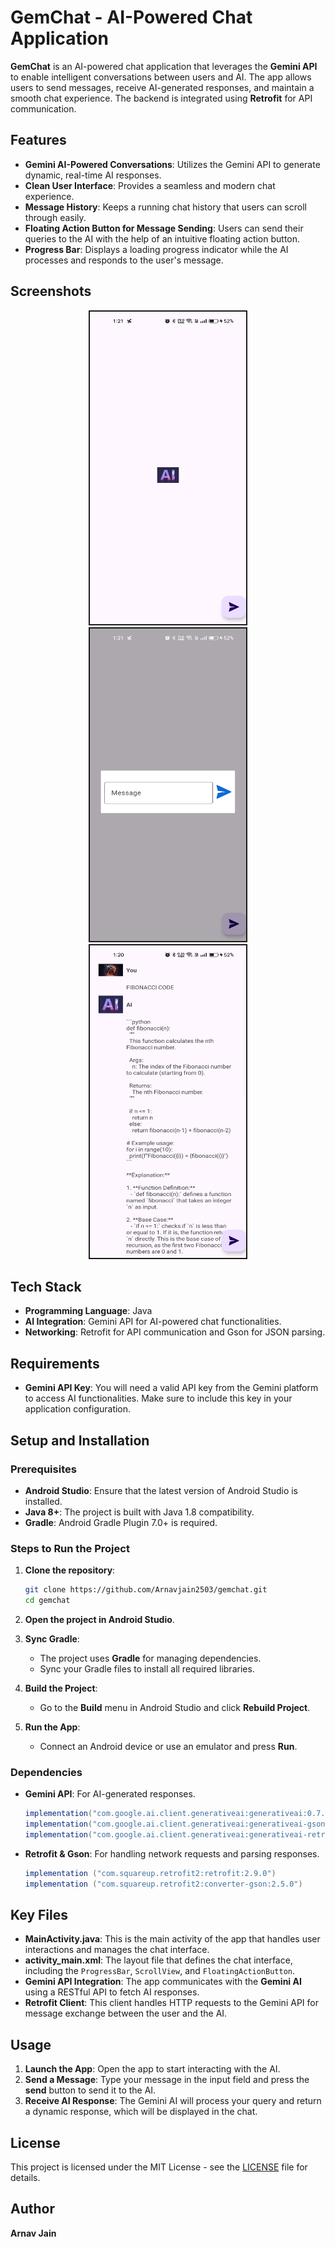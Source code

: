# GemChat - AI-Powered Chat Application

**GemChat** is an AI-powered chat application that leverages the **Gemini API** to enable intelligent conversations between users and AI. The app allows users to send messages, receive AI-generated responses, and maintain a smooth chat experience. The backend is integrated using **Retrofit** for API communication.

## Features

- **Gemini AI-Powered Conversations**: Utilizes the Gemini API to generate dynamic, real-time AI responses.
- **Clean User Interface**: Provides a seamless and modern chat experience.
- **Message History**: Keeps a running chat history that users can scroll through easily.
- **Floating Action Button for Message Sending**: Users can send their queries to the AI with the help of an intuitive floating action button.
- **Progress Bar**: Displays a loading progress indicator while the AI processes and responds to the user's message.

## Screenshots

<p align="center">
    <img src="App_Images/main.jpg" height="500" width="250" alt="Error" border=2>
    <img src="App_Images/Prompt.jpg" height="500" width="250" alt="Error" border=2>
    <img src="App_Images/Response.jpg" height="500" width="250" alt="Error" border=2>
</p>

## Tech Stack

- **Programming Language**: Java
- **AI Integration**: Gemini API for AI-powered chat functionalities.
- **Networking**: Retrofit for API communication and Gson for JSON parsing.

## Requirements

- **Gemini API Key**: You will need a valid API key from the Gemini platform to access AI functionalities. Make sure to include this key in your application configuration.

## Setup and Installation

### Prerequisites

- **Android Studio**: Ensure that the latest version of Android Studio is installed.
- **Java 8+**: The project is built with Java 1.8 compatibility.
- **Gradle**: Android Gradle Plugin 7.0+ is required.

### Steps to Run the Project

1. **Clone the repository**:
   ```bash
   git clone https://github.com/Arnavjain2503/gemchat.git
   cd gemchat
   ```

2. **Open the project in Android Studio**.

3. **Sync Gradle**:
   - The project uses **Gradle** for managing dependencies.
   - Sync your Gradle files to install all required libraries.

4. **Build the Project**:
   - Go to the **Build** menu in Android Studio and click **Rebuild Project**.

5. **Run the App**:
   - Connect an Android device or use an emulator and press **Run**.

### Dependencies

- **Gemini API**: For AI-generated responses.
   ```gradle
   implementation("com.google.ai.client.generativeai:generativeai:0.7.0")
   implementation("com.google.ai.client.generativeai:generativeai-gson:0.7.0")
   implementation("com.google.ai.client.generativeai:generativeai-retrofit:0.7.0")
   ```
- **Retrofit & Gson**: For handling network requests and parsing responses.
   ```gradle
   implementation ("com.squareup.retrofit2:retrofit:2.9.0")
   implementation ("com.squareup.retrofit2:converter-gson:2.5.0")
   ```

## Key Files

- **MainActivity.java**: This is the main activity of the app that handles user interactions and manages the chat interface.
- **activity_main.xml**: The layout file that defines the chat interface, including the `ProgressBar`, `ScrollView`, and `FloatingActionButton`.
- **Gemini API Integration**: The app communicates with the **Gemini AI** using a RESTful API to fetch AI responses.
- **Retrofit Client**: This client handles HTTP requests to the Gemini API for message exchange between the user and the AI.

## Usage

1. **Launch the App**: Open the app to start interacting with the AI.
2. **Send a Message**: Type your message in the input field and press the **send** button to send it to the AI.
3. **Receive AI Response**: The Gemini AI will process your query and return a dynamic response, which will be displayed in the chat.

## License

This project is licensed under the MIT License - see the [LICENSE](LICENSE) file for details.

## Author

**Arnav Jain**  